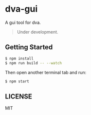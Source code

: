 # dva-gui

A gui tool for dva.

> Under development.

## Getting Started

```bash
$ npm install
$ npm run build -- --watch
```

Then open another terminal tab and run:

```bash
$ npm start
```

## LICENSE

MIT
